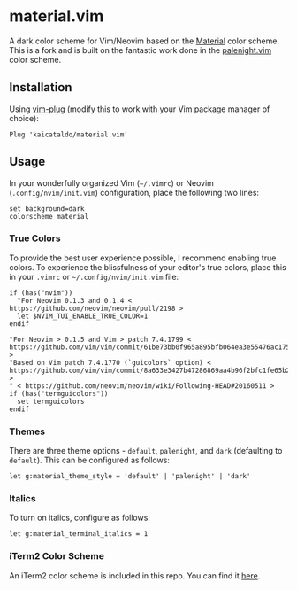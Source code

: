 # material.vim

A dark color scheme for Vim/Neovim based on the [Material][materialLink] color scheme. This is a fork and is built on the fantastic work done in the [palenight.vim][palenightLink] color scheme.

## Installation
Using [vim-plug][vimplug] (modify this to work with your Vim package manager of choice):

```vim
Plug 'kaicataldo/material.vim'
```

## Usage

In your wonderfully organized Vim (`~/.vimrc`) or Neovim (`.config/nvim/init.vim`) configuration, place the following two lines:

```vim
set background=dark
colorscheme material 
```

### True Colors

To provide the best user experience possible, I recommend enabling true colors. To experience the blissfulness of your editor's true colors, place this in your `.vimrc` or `~/.config/nvim/init.vim` file:

```vim
if (has("nvim"))
  "For Neovim 0.1.3 and 0.1.4 < https://github.com/neovim/neovim/pull/2198 >
  let $NVIM_TUI_ENABLE_TRUE_COLOR=1
endif

"For Neovim > 0.1.5 and Vim > patch 7.4.1799 < https://github.com/vim/vim/commit/61be73bb0f965a895bfb064ea3e55476ac175162 >
"Based on Vim patch 7.4.1770 (`guicolors` option) < https://github.com/vim/vim/commit/8a633e3427b47286869aa4b96f2bfc1fe65b25cd >
" < https://github.com/neovim/neovim/wiki/Following-HEAD#20160511 >
if (has("termguicolors"))
  set termguicolors
endif
```

### Themes

There are three theme options - `default`, `palenight`, and `dark` (defaulting to `default`). This can be configured as follows:

```vim
let g:material_theme_style = 'default' | 'palenight' | 'dark'
```

### Italics

To turn on italics, configure as follows:

```vim
let g:material_terminal_italics = 1
```

### iTerm2 Color Scheme

An iTerm2 color scheme is included in this repo. You can find it [here](https://github.com/kaicataldo/material.vim/tree/master/iterm2/material.itermcolors).

[materialLink]: https://github.com/equinusocio/material-theme
[palenightLink]: https://github.com/drewtempelmeyer/palenight.vim
[vimplug]: https://github.com/junegunn/vim-plug
